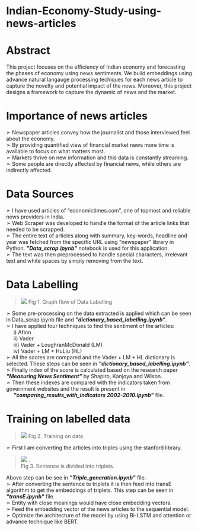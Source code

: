 <h1><b>Indian-Economy-Study-using-news-articles</b></h1>

<h1><b>Abstract</b></h1>
This project focuses on the efficiency of Indian economy and forecasting the phases of economy
using news sentiments. We build embeddings using advance natural langauge processing
techiques for each news article to capture the novelty and potential impact of the news.
Moreover, this project designs a framework to capture the dynamic of news and the market.

<h1><b>Importance of news articles</b></h1>
➣ Newspaper articles convey how the journalist and those interviewed feel about the
economy.<br>
➣ By providing quantified view of financial market news more time is available to focus on
what matters most.<br>
➣ Markets thrive on new information and this data is constantly streaming.<br>
➣ Some people are directly affected by financial news, while others are indirectly affected.<br>

<h1><b>Data Sources</b></h1>
➣ I have used articles of “economictimes.com”, one of topmost and reliable news providers
in India.<br>
➣ Web Scraper was developed to handle the format of the article links that needed to be
scrapped.<br>
➣ The entire text of articles along with summary, key-words, headline and year was fetched
from the specific URL using “newspaper” library in Python. <b><i>"Data_scrap.ipynb"</i></b> notebook is used for this application.<br>
➣ The text was then preprocessed to handle special characters, irrelevant text and white
spaces by simply removing from the text.<br>

<h1><b>Data Labelling</b></h1>

>![](https://i.imgur.com/tp7RRxI.png)
Fig 1. Graph flow of Data Labelling

➣ Some pre-processing on the data extracted is applied which can be seen in Data_scrap.ipynb file and <b><i>"dictionary_based_labelling.ipynb"</b></i>.<br>
➣ I have applied four techniques to find the sentiment of the articles:<br>
&nbsp;&nbsp;&nbsp;&nbsp;&nbsp;i) Afinn<br>
&nbsp;&nbsp;&nbsp;&nbsp;&nbsp;ii) Vader<br>
&nbsp;&nbsp;&nbsp;&nbsp;&nbsp;iii) Vader + LoughranMcDonald (LM)<br>
&nbsp;&nbsp;&nbsp;&nbsp;&nbsp;iv) Vader + LM + HuLiu (HL)<br>
➣ All the scores are compared and the Vader + LM + HL dictionary is selected. These steps can be seen in <b><i>"dictionary_based_labelling.ipynb"</i></b>.<br>
➣ Finally index of the score is calculated based on the research paper <b><i>"Measuring News Sentiment"</i></b> by Shapiro, Kanjoya and Wilson.<br>
➣ Then these indexes are compared with the indicators taken from government websites and the result is present in &nbsp;&nbsp;&nbsp;&nbsp;&nbsp;<b><i>"comparing_results_with_indicators 2002-2010.ipynb"</i></b> file. <br>


<h1><b>Training on labelled data</b></h1>

>![](https://i.imgur.com/76c6eEe.png)
Fig 2. Training on data

➣ First I am converting the articles into triples using the stanford library. <br>

>![](https://i.imgur.com/3CQYzei.png)
.<br>
Fig 3. Sentence is divided into triplets.

Above step can be see in <b><i>"Triple_generation.ipynb"</i></b> file.<br>
➣ After converting the sentence to triplets it is then feed into transE algorithm to get the embeddings of triplets. This step can be seen in <b><i>"transE.ipynb"</i></b> file.<br>
➣ Entity with close meanings would have close embedding vectors. <br>
➣ Feed the embedding vector of the news articles to the sequential model. <br>
➣ Optimize the architecture of the model by using Bi-LSTM and attention or advance
technique like BERT.



